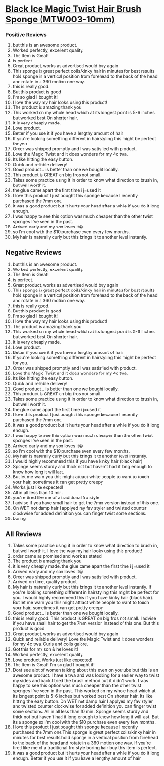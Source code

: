 # [Black Ice Magic Twist Hair Brush Sponge (MTW003-10mm)](https://products.checkmycream.com/products/Black-Ice-Magic-Twist-Hair-Brush-Sponge-(MTW003-10mm).html)

### Positive Reviews

<ol>
      <li>but this is an awesome product.</li>
      <li>Worked perfectly,  excellent quality.</li>
      <li>The Item is Great!</li>
      <li>is perfect.</li>
      <li>Great product, works as advertised would buy again</li>
      <li>This sponge is great perfect coils/kinky hair in minutes for best results hold sponge in a vertical position from forehead to the back of the head and rotate in a 360 motion one way.</li>
      <li>this is really good.</li>
      <li>But this product is good</li>
      <li>I&#x27;m so glad I bought it!</li>
      <li>I love the way my hair looks using this product!</li>
      <li>The product is amazing thank you</li>
      <li>This worked on my whole head which at its longest point is 5-6 inches but worked best On shorter hair.</li>
      <li>it is very cheaply made.</li>
      <li>Love product.</li>
      <li>Better if you use it if you have a lengthy amount of hair</li>
      <li>If you&#x27;re looking something different in hairstyling this might be perfect for you.</li>
      <li>Order was shipped promptly and I was satisfied with product.</li>
      <li>Love the Magic Twist and it does wonders for my 4c twa.</li>
      <li>Its like hitting the easy button.</li>
      <li>Quick and reliable delivery!</li>
      <li>Good product... is better than one we bought locally.</li>
      <li>This product is GREAT on big fros not small.</li>
      <li>Takes some practice using it in order to know what direction to brush in, but well worth it.</li>
      <li>the glue came apart the first time i j&#x3D;used it</li>
      <li>l love this product l just bought this sponge because l recently purchased the 7mm one.</li>
      <li>it was a good product but it hurts your head after a while if you do it long enough.</li>
      <li>I was happy to see this option was much cheaper than the other twist sponges I&#x27;ve seen in the past.</li>
      <li>Arrived early and my son loves it😀</li>
      <li>so I&#x27;m cool with the $10 purchase even every few months.</li>
      <li>My hair is naturally curly but this brings it to another level instantly.</li>
</ol>


<h2>Negative Reviews</h2>
<ol>
<li> but this is an awesome product.</li>
<li> Worked perfectly,  excellent quality.</li>
<li> The Item is Great!</li>
<li> is perfect.</li>
<li> Great product, works as advertised would buy again</li>
<li> This sponge is great perfect coils/kinky hair in minutes for best results hold sponge in a vertical position from forehead to the back of the head and rotate in a 360 motion one way.</li>
<li> this is really good.</li>
<li> But this product is good</li>
<li> I&#x27;m so glad I bought it!</li>
<li> I love the way my hair looks using this product!</li>
<li> The product is amazing thank you</li>
<li> This worked on my whole head which at its longest point is 5-6 inches but worked best On shorter hair.</li>
<li> it is very cheaply made.</li>
<li> Love product.</li>
<li> Better if you use it if you have a lengthy amount of hair</li>
<li> If you&#x27;re looking something different in hairstyling this might be perfect for you.</li>
<li> Order was shipped promptly and I was satisfied with product.</li>
<li> Love the Magic Twist and it does wonders for my 4c twa.</li>
<li> Its like hitting the easy button.</li>
<li> Quick and reliable delivery!</li>
<li> Good product... is better than one we bought locally.</li>
<li> This product is GREAT on big fros not small.</li>
<li> Takes some practice using it in order to know what direction to brush in, but well worth it.</li>
<li> the glue came apart the first time i j&#x3D;used it</li>
<li> l love this product l just bought this sponge because l recently purchased the 7mm one.</li>
<li> it was a good product but it hurts your head after a while if you do it long enough.</li>
<li> I was happy to see this option was much cheaper than the other twist sponges I&#x27;ve seen in the past.</li>
<li> Arrived early and my son loves it😀</li>
<li> so I&#x27;m cool with the $10 purchase even every few months.</li>
<li> My hair is naturally curly but this brings it to another level instantly.</li>
<li> I would highly recommend this if you have kinky hair (black hair).</li>
<li> Sponge seems sturdy and thick not but haven&#x27;t had it long enough to know how long it will last.</li>
<li> But let me warn you this might attract white people to want to touch your hair, sometimes it can get pretty creepy</li>
<li> Works just like expected!</li>
<li> All in all less than 10 min.</li>
<li> you&#x27;re tired like me of a traditional fro style</li>
<li> I advise if you have small hair to get the 7mm version instead of this one.</li>
<li> On WET not damp hair I applyed my fav styler and twisted counter clockwise for added definition you can finger twist some sections.</li>
<li> boring  </li>
</ol>

<h2>All Reviews</h2>

<ol>
    <li> Takes some practice using it in order to know what direction to brush in, but well worth it. I love the way my hair looks using this product!</li>
    <li> order came as promised and work as stated</li>
    <li> The product is amazing thank you</li>
    <li> it is very cheaply made. the glue came apart the first time i j&#x3D;used it</li>
    <li> Arrived early and my son loves it😀</li>
    <li> Order was shipped promptly and I was satisfied with product.</li>
    <li> Arrived on time, quality product</li>
    <li> My hair is naturally curly but this brings it to another level instantly. If you&#x27;re looking something different in hairstyling this might be perfect for you. I would highly recommend this if you have kinky hair (black hair). But let me warn you this might attract white people to want to touch your hair, sometimes it can get pretty creepy</li>
    <li> Good product... is better than one we bought locally.</li>
    <li> this is really good. This product is GREAT on big fros not small. I advise if you have small hair to get the 7mm version instead of this one. But this product is good</li>
    <li> Great product, works as advertised would buy again</li>
    <li> Quick and reliable delivery! Love the Magic Twist and it does wonders for my 4c twa. Curls and coils galore.</li>
    <li> Got this for my son &amp; he loves it!</li>
    <li> Worked perfectly,  excellent quality.</li>
    <li> Love product. Works just like expected!</li>
    <li> The Item is Great! I&#x27;m so glad I bought it!</li>
    <li> Dont see alot of women talking about this even on youtube but this is an awesome product. I have a twa and was looking for a easier way to twist my sides and back.I tried the brush method but it didn&#x27;t work. I was happy to see this option was much cheaper than the other twist sponges I&#x27;ve seen in the past. This worked on my whole head which at its longest point is 5-6 inches but worked best On shorter hair. Its like hitting the easy button. On WET not damp hair I applyed my fav styler and twisted counter clockwise for added definition you can finger twist some sections. All in all less than 10 min. Sponge seems sturdy and thick not but haven&#x27;t had it long enough to know how long it will last. But its a sponge so I&#x27;m cool with the $10 purchase even every few months.</li>
    <li> l love this product l just bought this sponge because l recently purchased the 7mm one.This sponge is great perfect coils/kinky hair in minutes for best results hold sponge in a vertical position from forehead to the back of the head and rotate in a 360 motion one way. lf you&#x27;re tired like me of a traditional fro style boring  hair  buy this item is perfect.</li>
    <li> it was a good product but it hurts your head after a while if you do it long enough. Better if you use it if you have a lengthy amount of hair</li>
</ol>




